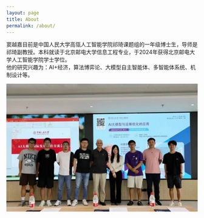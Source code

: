 ```yaml
---
layout: page
title: About
permalink: /about/
---
```


窦越嘉目前是中国人民大学高瓴人工智能学院祁琦课题组的一年级博士生，导师是祁琦副教授。本科就读于北京邮电大学信息工程专业，于2024年获得北京邮电大学人工智能学院学士学位。  
他的研究兴趣为：AI+经济，算法博弈论、大模型自主智能体、多智能体系统、机制设计等。

![alt text](./images/aboutme.png)
